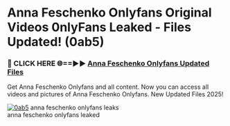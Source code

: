 # Anna Feschenko Onlyfans Original Videos 0nlyFans Leaked - Files Updated! (0ab5)

<h3>🔴 CLICK HERE 🌐==►► <a href="https://best4dudes.click/HH4t6V" rel="nofollow">Anna Feschenko Onlyfans Updated Files</a></h3>

Get Anna Feschenko Onlyfans and all content. Now you can access all videos and pictures of Anna Feschenko Onlyfans. New Updated Files 2025!

[![0ab5](https://github.com/user-attachments/assets/8c521d6e-e6e3-4a75-9320-d58ab9d79d5b)](https://best4dudes.click/HH4t6V)
anna feschenko onlyfans leaks<br>
anna feschenko onlyfans leaked